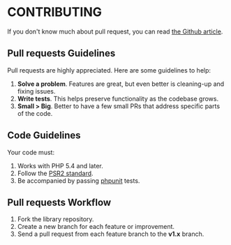 CONTRIBUTING
==========

If you don't know much about pull request, you can read [the Github article](https://help.github.com/articles/using-pull-requests).



Pull requests Guidelines
----------

Pull requests are highly appreciated. Here are some guidelines to help:

1. **Solve a problem**. Features are great, but even better is cleaning-up and fixing issues.
2. **Write tests**. This helps preserve functionality as the codebase grows.
3. **Small > Big**. Better to have a few small PRs that address specific parts of the code.



Code Guidelines
----------

Your code must:

1. Works with PHP 5.4 and later.
2. Follow the [PSR2 standard](https://github.com/php-fig/fig-standards/blob/master/accepted/PSR-2-coding-style-guide.md).
3. Be accompanied by passing [phpunit](https://github.com/sebastianbergmann/phpunit/) tests.



Pull requests Workflow
----------

1. Fork the library repository.
2. Create a new branch for each feature or improvement.
3. Send a pull request from each feature branch to the **v1.x** branch.